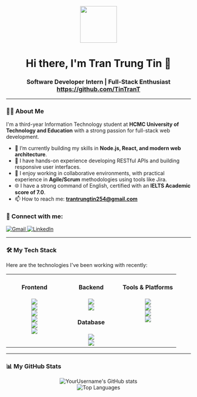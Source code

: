<!-- 
Hi Tran Trung Tin! Welcome to your new GitHub Profile README.
This is a great way to showcase your skills.
Let's get started! 
-->

<div id="header" align="center">
  <img src="https://media.giphy.com/media/M9gbBd9nbDrOTu1Mqx/giphy.gif" width="100"/>
  <h1>
    Hi there, I'm Tran Trung Tin 👋
  </h1>
  <h3>
    Software Developer Intern | Full-Stack Enthusiast
    <br/>
    <a href="https://github.com/TinTranT">https://github.com/TinTranT</a>
  </h3>
</div>

---

### 👨‍💻 About Me

I'm a third-year Information Technology student at **HCMC University of Technology and Education** with a strong passion for full-stack web development.

- 🔭 I’m currently building my skills in **Node.js, React, and modern web architecture**.
- 🌱 I have hands-on experience developing RESTful APIs and building responsive user interfaces.
- 🤝 I enjoy working in collaborative environments, with practical experience in **Agile/Scrum** methodologies using tools like Jira.
- 🌐 I have a strong command of English, certified with an **IELTS Academic score of 7.0**.
- 📫 How to reach me: **trantrungtin254@gmail.com**

<div align="left">
  <h3>🔗 Connect with me:</h3>
  <p>
    <a href="mailto:trantrungtin254@gmail.com">
      <img src="https://img.shields.io/badge/Gmail-D14836?style=for-the-badge&logo=gmail&logoColor=white" alt="Gmail"/>
    </a>
    <a href="https://www.linkedin.com/in/t%C3%ADn-tr%E1%BA%A7n-trung-1ba3382b2/"> <!-- 👈 ADD YOUR LINKEDIN URL HERE -->
      <img src="https://img.shields.io/badge/LinkedIn-0077B5?style=for-the-badge&logo=linkedin&logoColor=white" alt="LinkedIn"/>
    </a>
  </p>
</div>

---

### 🛠️ My Tech Stack

Here are the technologies I've been working with recently:

<table>
  <tr>
    <td valign="top" width="33%">
      <div align="center">
        <h4>Frontend</h4>
        <a href="https://react.dev/"><img src="https://img.shields.io/badge/React-20232A?style=for-the-badge&logo=react&logoColor=61DAFB" /></a><br>
        <a href="https://www.javascript.com/"><img src="https://img.shields.io/badge/JavaScript-F7DF1E?style=for-the-badge&logo=javascript&logoColor=black" /></a><br>
        <a href="https://tailwindcss.com/"><img src="https://img.shields.io/badge/Tailwind_CSS-38B2AC?style=for-the-badge&logo=tailwind-css&logoColor=white" /></a><br>
        <a href="https://getbootstrap.com/"><img src="https://img.shields.io/badge/Bootstrap-563D7C?style=for-the-badge&logo=bootstrap&logoColor=white" /></a><br>
        <a href="#"><img src="https://img.shields.io/badge/HTML5-E34F26?style=for-the-badge&logo=html5&logoColor=white" /></a><br>
        <a href="#"><img src="https://img.shields.io/badge/CSS3-1572B6?style=for-the-badge&logo=css3&logoColor=white" /></a><br>
      </div>
    </td>
    <td valign="top" width="33%">
      <div align="center">
        <h4>Backend</h4>
        <a href="https://nodejs.org/"><img src="https://img.shields.io/badge/Node.js-339933?style=for-the-badge&logo=nodedotjs&logoColor=white" /></a><br>
        <a href="https://expressjs.com/"><img src="https://img.shields.io/badge/Express.js-000000?style=for-the-badge&logo=express&logoColor=white" /></a><br>
      </div>
      <div align="center">
        <h4>Database</h4>
        <a href="https://www.mongodb.com/"><img src="https://img.shields.io/badge/MongoDB-4EA94B?style=for-the-badge&logo=mongodb&logoColor=white" /></a><br>
        <a href="https://www.mysql.com/"><img src="https://img.shields.io/badge/MySQL-005C84?style=for-the-badge&logo=mysql&logoColor=white" /></a><br>
      </div>
    </td>
    <td valign="top" width="33%">
      <div align="center">
        <h4>Tools & Platforms</h4>
        <a href="https://git-scm.com/"><img src="https://img.shields.io/badge/GIT-E44C30?style=for-the-badge&logo=git&logoColor=white" /></a><br>
        <a href="https://github.com/"><img src="https://img.shields.io/badge/GitHub-100000?style=for-the-badge&logo=github&logoColor=white" /></a><br>
        <a href="https://www.postman.com/"><img src="https://img.shields.io/badge/Postman-FF6C37?style=for-the-badge&logo=postman&logoColor=white" /></a><br>
        <a href="https://www.atlassian.com/software/jira"><img src="https://img.shields.io/badge/Jira-0052CC?style=for-the-badge&logo=jira&logoColor=white" /></a><br>
      </div>
    </td>
  </tr>
</table>

---

### 📊 My GitHub Stats

<p align="center">
  <img src="https://github-readme-stats.vercel.app/api?username=TinTranT&show_icons=true&theme=dracula&include_all_commits=true&count_private=true" alt="YourUsername's GitHub stats" />
  <br/>
  <img src="https://github-readme-stats.vercel.app/api/top-langs/?username=TinTranT&layout=compact&langs_count=8&theme=dracula" alt="Top Languages" />
</p>
